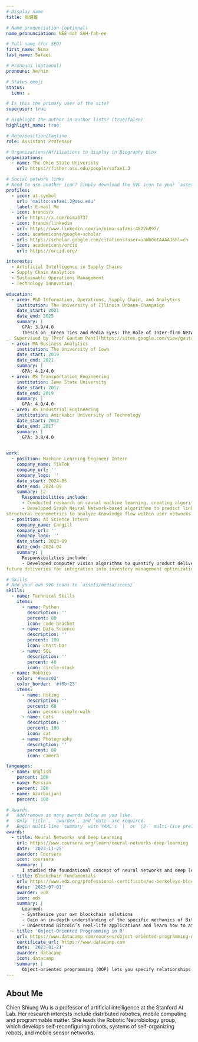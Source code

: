```yaml
---
# Display name
title: 吳健雄

# Name pronunciation (optional)
name_pronunciation: NEE-mah SAH-fah-ee

# Full name (for SEO)
first_name: Nima
last_name: Safaei

# Pronouns (optional)
pronouns: he/him

# Status emoji
status:
  icon: ☕️

# Is this the primary user of the site?
superuser: true

# Highlight the author in author lists? (true/false)
highlight_name: true

# Role/position/tagline
role: Assistant Professor

# Organizations/Affiliations to display in Biography blox
organizations:
  - name: The Ohio State University
    url: https://fisher.osu.edu/people/safaei.3

# Social network links
# Need to use another icon? Simply download the SVG icon to your `assets/media/icons/` folder.
profiles:
  - icon: at-symbol
    url: 'mailto:safaei.3@osu.edu'
    label: E-mail Me
  - icon: brands/x
    url: https://x.com/nima3737
  - icon: brands/linkedin
    url: https://www.linkedin.com/in/nima-safaei-4822b897/
  - icon: academicons/google-scholar
    url: https://scholar.google.com/citations?user=uaWh0oIAAAAJ&hl=en
  - icon: academicons/orcid
    url: https://orcid.org/

interests:
  - Artificial Intelligence in Supply Chains
  - Supply Chain Analytics
  - Sustainable Operations Management
  - Technology Innovation

education:
  - area: PhD Information, Operations, Supply Chain, and Analytics
    institution: The University of Illinois Urbana-Champaign
    date_start: 2021
    date_end: 2025
    summary: |
      GPA: 3.9/4.0
      Thesis on _Green Ties and Media Eyes: The Role of Inter-firm Networks and Media Spotlight on Firm Innovation, Operations, and Financial Performance_
_. Supervised by [Prof Gautam Pant](https://sites.google.com/view/gautam-pant). 
  - area: MA Business Analytics
    institution: The University of Iowa
    date_start: 2019
    date_end: 2021
    summary: |
      GPA: 4.1/4.0
  - area: MS Transportation Engineering
    institution: Iowa State University
    date_start: 2017
    date_end: 2019
    summary: |
      GPA: 4.0/4.0
  - area: BS Industrial Engineering
    institution: Amirkabir University of Technology
    date_start: 2012
    date_end: 2017
    summary: |
      GPA: 3.8/4.0
      

work:
  - position: Machine Learning Engineer Intern
    company_name: TikTok
    company_url: ''
    company_logo: ''
    date_start: 2024-05
    date_end: 2024-09
    summary: |2-
      Responsibilities include:
      - Conducted research on causal machine learning, creating algorithms to estimate the heterogeneous treatment effects of TikTok Shop missions on sellers.
      - Developed Graph Neural Network-based algorithms to predict links between sellers and creators. Applied advanced
structural econometrics to analyze knowledge flow within user networks.
  - position: AI Science Intern
    company_name: Cargill
    company_url: ''
    company_logo: ''
    date_start: 2023-09
    date_end: 2024-04
    summary: |
      Responsibilities include:
      - Developed computer vision algorithms to quantify product deliveries to Cargill export ports and forecast
future deliveries for integration into inventory management optimization software.

# Skills
# Add your own SVG icons to `assets/media/icons/`
skills:
  - name: Technical Skills
    items:
      - name: Python
        description: ''
        percent: 80
        icon: code-bracket
      - name: Data Science
        description: ''
        percent: 100
        icon: chart-bar
      - name: SQL
        description: ''
        percent: 40
        icon: circle-stack
  - name: Hobbies
    color: '#eeac02'
    color_border: '#f0bf23'
    items:
      - name: Hiking
        description: ''
        percent: 60
        icon: person-simple-walk
      - name: Cats
        description: ''
        percent: 100
        icon: cat
      - name: Photography
        description: ''
        percent: 80
        icon: camera

languages:
  - name: English
    percent: 100
  - name: Persian
    percent: 100
  - name: Azarbaijani
    percent: 100

# Awards.
#   Add/remove as many awards below as you like.
#   Only `title`, `awarder`, and `date` are required.
#   Begin multi-line `summary` with YAML's `|` or `|2-` multi-line prefix and indent 2 spaces below.
awards:
  - title: Neural Networks and Deep Learning
    url: https://www.coursera.org/learn/neural-networks-deep-learning
    date: '2023-11-25'
    awarder: Coursera
    icon: coursera
    summary: |
      I studied the foundational concept of neural networks and deep learning. By the end, I was familiar with the significant technological trends driving the rise of deep learning; build, train, and apply fully connected deep neural networks; implement efficient (vectorized) neural networks; identify key parameters in a neural network’s architecture; and apply deep learning to your own applications.
  - title: Blockchain Fundamentals
    url: https://www.edx.org/professional-certificate/uc-berkeleyx-blockchain-fundamentals
    date: '2023-07-01'
    awarder: edX
    icon: edx
    summary: |
      Learned:
      - Synthesize your own blockchain solutions
      - Gain an in-depth understanding of the specific mechanics of Bitcoin
      - Understand Bitcoin’s real-life applications and learn how to attack and destroy Bitcoin, Ethereum, smart contracts and Dapps, and alternatives to Bitcoin’s Proof-of-Work consensus algorithm
  - title: 'Object-Oriented Programming in R'
    url: https://www.datacamp.com/courses/object-oriented-programming-with-s3-and-r6-in-r
    certificate_url: https://www.datacamp.com
    date: '2023-01-21'
    awarder: datacamp
    icon: datacamp
    summary: |
      Object-oriented programming (OOP) lets you specify relationships between functions and the objects that they can act on, helping you manage complexity in your code. This is an intermediate level course, providing an introduction to OOP, using the S3 and R6 systems. S3 is a great day-to-day R programming tool that simplifies some of the functions that you write. R6 is especially useful for industry-specific analyses, working with web APIs, and building GUIs.
---
```


## About Me

Chien Shiung Wu is a professor of artificial intelligence at the Stanford AI Lab. Her research interests include distributed robotics, mobile computing and programmable matter. She leads the Robotic Neurobiology group, which develops self-reconfiguring robots, systems of self-organizing robots, and mobile sensor networks.
